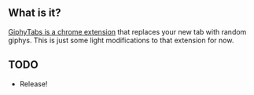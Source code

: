 ## What is it?
[GiphyTabs is a chrome extension](https://chrome.google.com/webstore/detail/giphy-tabs/dkajnomnlpcpkekglpbbhcmmgljadopo?hl=en-US) that replaces your new tab with random giphys. This is just some light modifications to that extension for now.

## TODO
* Release!
